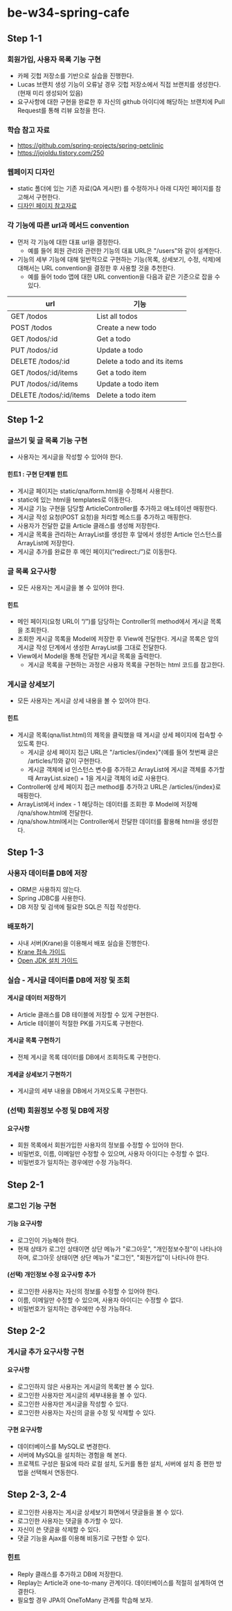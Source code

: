 # be-w34-spring-cafe

## Step 1-1

### 회원가입, 사용자 목록 기능 구현
* 카페 깃헙 저장소를 기반으로 실습을 진행한다.
* Lucas 브랜치 생성 기능이 오류날 경우 깃헙 저장소에서 직접 브랜치를 생성한다. (현재 미리 생성되어 있음)
* 요구사항에 대한 구현을 완료한 후 자신의 github 아이디에 해당하는 브랜치에 Pull Request를 통해 리뷰 요청을 한다.

### 학습 참고 자료
* https://github.com/spring-projects/spring-petclinic
* https://jojoldu.tistory.com/250

### 웹페이지 디자인
* static 폴더에 있는 기존 자료(QA 게시판) 를 수정하거나 아래 디자인 페이지를 참고해서 구현한다.
* [디자인 페이지 참고자료](https://www.figma.com/file/nwhBasptomWJCAMkElxp74/%EC%9E%90%EB%B0%94%EB%B0%B1%EC%97%94%EB%93%9C%EA%B5%90%EC%9C%A1%EC%9A%A9%EC%9B%B9%ED%8E%98%EC%9D%B4%EC%A7%80?node-id=0%3A1)

### 각 기능에 따른 url과 메서드 convention
* 먼저 각 기능에 대한 대표 url을 결정한다.
  * 예를 들어 회원 관리와 관련한 기능의 대표 URL은 "/users"와 같이 설계한다.
* 기능의 세부 기능에 대해 일반적으로 구현하는 기능(목록, 상세보기, 수정, 삭제)에 대해서는 URL convention을 결정한 후 사용할 것을 추천한다.
  * 예를 들어 todo 앱에 대한 URL convention을 다음과 같은 기준으로 잡을 수 있다.

| url                      | 	기능                           |
|--------------------------|-------------------------------|
| GET /todos               | 	List all todos               |
| POST /todos              | 	Create a new todo            |
| GET /todos/:id           | 	Get a todo                   |
| PUT /todos/:id           | 	Update a todo                |
| DELETE /todos/:id        | 	Delete a todo and its items  |
| GET /todos/:id/items     | 	Get a todo item              |
| PUT /todos/:id/items     | 	Update a todo item           |
| DELETE /todos/:id/items  | 	Delete a todo item           |

## Step 1-2

### 글쓰기 및 글 목록 기능 구현
* 사용자는 게시글을 작성할 수 있어야 한다.

#### 힌트1 : 구현 단계별 힌트
* 게시글 페이지는 static/qna/form.html을 수정해서 사용한다.
* static에 있는 html을 templates로 이동한다.
* 게시글 기능 구현을 담당할 ArticleController를 추가하고 애노테이션 매핑한다.
* 게시글 작성 요청(POST 요청)을 처리할 메소드를 추가하고 매핑한다.
* 사용자가 전달한 값을 Article 클래스를 생성해 저장한다.
* 게시글 목록을 관리하는 ArrayList를 생성한 후 앞에서 생성한 Article 인스턴스를 ArrayList에 저장한다.
* 게시글 추가를 완료한 후 메인 페이지(“redirect:/”)로 이동한다.

### 글 목록 요구사항
* 모든 사용자는 게시글을 볼 수 있어야 한다.

#### 힌트
* 메인 페이지(요청 URL이 “/”)를 담당하는 Controller의 method에서 게시글 목록을 조회한다.
* 조회한 게시글 목록을 Model에 저장한 후 View에 전달한다. 게시글 목록은 앞의 게시글 작성 단계에서 생성한 ArrayList를 그대로 전달한다.
* View에서 Model을 통해 전달한 게시글 목록을 출력한다.
  * 게시글 목록을 구현하는 과정은 사용자 목록을 구현하는 html 코드를 참고한다.

### 게시글 상세보기
* 모든 사용자는 게시글 상세 내용을 볼 수 있어야 한다.

#### 힌트
* 게시글 목록(qna/list.html)의 제목을 클릭했을 때 게시글 상세 페이지에 접속할 수 있도록 한다.
  * 게시글 상세 페이지 접근 URL은 "/articles/{index}"(예를 들어 첫번째 글은 /articles/1)와 같이 구현한다.
  * 게시글 객체에 id 인스턴스 변수를 추가하고 ArrayList에 게시글 객체를 추가할 때 ArrayList.size() + 1을 게시글 객체의 id로 사용한다.
* Controller에 상세 페이지 접근 method를 추가하고 URL은 /articles/{index}로 매핑한다.
* ArrayList에서 index - 1 해당하는 데이터를 조회한 후 Model에 저장해 /qna/show.html에 전달한다.
* /qna/show.html에서는 Controller에서 전달한 데이터를 활용해 html을 생성한다.

## Step 1-3

### 사용자 데이터를 DB에 저장
* ORM은 사용하지 않는다.
* Spring JDBC를 사용한다.
* DB 저장 및 검색에 필요한 SQL은 직접 작성한다.

### 배포하기
* 사내 서버(Krane)을 이용해서 배포 실습을 진행한다.
* [Krane 접속 가이드](https://docs.google.com/document/d/1KautiZ6i57Brd7zG468VamOM5FFMHH28zEwOtzGJx7U/edit#heading=h.6ve4m3bphoxn)
* [Open JDK 설치 가이드](https://docs.google.com/document/d/1f81XSow0w9vVSpuFX01rCfraO0Cm5NzifId232SMTjQ/edit#)

### 실습 - 게시글 데이터를 DB에 저장 및 조회

#### 게시글 데이터 저장하기
* Article 클래스를 DB 테이블에 저장할 수 있게 구현한다.
* Article 테이블이 적절한 PK를 가지도록 구현한다.

#### 게시글 목록 구현하기
* 전체 게시글 목록 데이터를 DB에서 조회하도록 구현한다.

#### 게세글 상세보기 구현하기
* 게시글의 세부 내용을 DB에서 가져오도록 구현한다.

### (선택) 회원정보 수정 및 DB에 저장

#### 요구사항
* 회원 목록에서 회원가입한 사용자의 정보를 수정할 수 있어야 한다.
* 비밀번호, 이름, 이메일만 수정할 수 있으며, 사용자 아이디는 수정할 수 없다.
* 비밀번호가 일치하는 경우에만 수정 가능하다.

## Step 2-1

### 로그인 기능 구현

#### 기능 요구사항
* 로그인이 가능해야 한다.
* 현재 상태가 로그인 상태이면 상단 메뉴가 "로그아웃", "개인정보수정"이 나타나야 하며, 로그아웃 상태이면 상단 메뉴가 "로그인", "회원가입"이 나타나야 한다.

#### (선택) 개인정보 수정 요구사항 추가
* 로그인한 사용자는 자신의 정보를 수정할 수 있어야 한다.
* 이름, 이메일만 수정할 수 있으며, 사용자 아이디는 수정할 수 없다.
* 비밀번호가 일치하는 경우에만 수정 가능하다.

## Step 2-2

### 게시글 추가 요구사항 구현

#### 요구사항
* 로그인하지 않은 사용자는 게시글의 목록만 볼 수 있다.
* 로그인한 사용자만 게시글의 세부내용을 볼 수 있다.
* 로그인한 사용자만 게시글을 작성할 수 있다.
* 로그인한 사용자는 자신의 글을 수정 및 삭제할 수 있다.

#### 구현 요구사항
* 데이터베이스를 MySQL로 변경한다.
* 서버에 MySQL을 설치하는 경험을 해 본다.
* 프로젝트 구성은 필요에 따라 로컬 설치, 도커를 통한 설치, 서버에 설치 중 편한 방법을 선택해서 연동한다.

## Step 2-3, 2-4
* 로그인한 사용자는 게시글 상세보기 화면에서 댓글들을 볼 수 있다.
* 로그인한 사용자는 댓글을 추가할 수 있다.
* 자신이 쓴 댓글을 삭제할 수 있다.
* 댓글 기능을 Ajax를 이용해 비동기로 구현할 수 있다.

### 힌트
* Reply 클래스를 추가하고 DB에 저장한다.
* Replay는 Article과 one-to-many 관계이다. 데이터베이스를 적절히 설계하여 연결한다.
* 필요할 경우 JPA의 OneToMany 관계를 학습해 보자.

